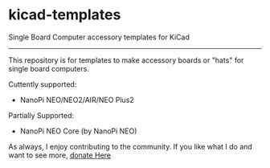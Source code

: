 # kicad-templates
Single Board Computer accessory templates for KiCad

---

This repository is for templates to make accessory boards or "hats" for single board computers. 

Cuttently supported:
- NanoPi NEO/NEO2/AIR/NEO Plus2

Partially Supported:
- NanoPi NEO Core (by NanoPi NEO)

As always, I enjoy contributing to the community.  If you like what I do and want to see more, [donate Here][paypal]

[paypal]: https://www.paypal.com/cgi-bin/webscr?cmd=_s-xclick&hosted_button_id=6JRRCSB28828Y&source=url

